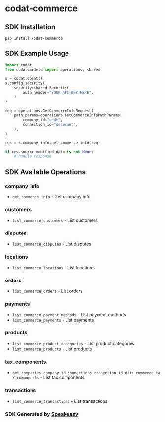 # codat-commerce

<!-- Start SDK Installation -->
## SDK Installation

```bash
pip install codat-commerce
```
<!-- End SDK Installation -->

## SDK Example Usage
<!-- Start SDK Example Usage -->
```python
import codat
from codat.models import operations, shared

s = codat.Codat()
s.config_security(
    security=shared.Security(
        auth_header="YOUR_API_KEY_HERE",
    )
)
   
req = operations.GetCommerceInfoRequest(
    path_params=operations.GetCommerceInfoPathParams(
        company_id="unde",
        connection_id="deserunt",
    ),
)
    
res = s.company_info.get_commerce_info(req)

if res.source_modified_date is not None:
    # handle response
```
<!-- End SDK Example Usage -->

<!-- Start SDK Available Operations -->
## SDK Available Operations


### company_info

* `get_commerce_info` - Get company info

### customers

* `list_commerce_customers` - List customers

### disputes

* `list_commerce_disputes` - List disputes

### locations

* `list_commerce_locations` - List locations

### orders

* `list_commerce_orders` - List orders

### payments

* `list_commerce_payment_methods` - List payment methods
* `list_commerce_payments` - List payments

### products

* `list_commerce_product_categories` - List product categories
* `list_commerce_products` - List products

### tax_components

* `get_companies_company_id_connections_connection_id_data_commerce_tax_components` - List tax components

### transactions

* `list_commerce_transactions` - List transactions
<!-- End SDK Available Operations -->

### SDK Generated by [Speakeasy](https://docs.speakeasyapi.dev/docs/using-speakeasy/client-sdks)

